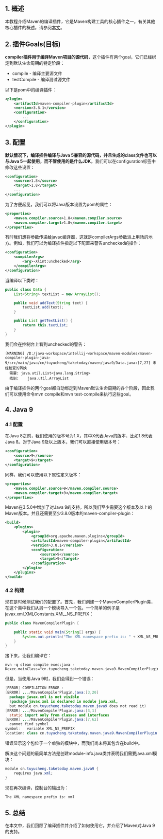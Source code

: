## 1. 概述

本教程介绍Maven的编译插件，它是Maven构建工具的核心插件之一。有关其他核心插件的概述，请参阅[本文]()。

## 2. 插件Goals(目标)

**compiler插件用于编译Maven项目的源代码**，这个插件有两个goal，它们已经绑定到默认生命周期的特定阶段：

+ compile - 编译主要源文件
+ testCompile - 编译测试源文件

以下是pom中的编译插件：

```xml
<plugin>
    <artifactId>maven-compiler-plugin</artifactId>
    <version>3.8.1</version>
    <configuration>
        ...
    </configuration>
</plugin>
```

## 3. 配置

**默认情况下，编译插件编译与Java 5兼容的源代码，并且生成的class文件也可以与Java 5一起使用，而不管使用的是什么JDK**。我们可以在configuration标签中修改这些设置：

```xml
<configuration>
    <source>1.8</source>
    <target>1.8</target>
    ...
</configuration>
```

为了方便起见，我们可以将Java版本设置为pom的属性：

```xml
<properties>
    <maven.compiler.source>1.8</maven.compiler.source>
    <maven.compiler.target>1.8</maven.compiler.target>
</properties>
```

有时我们想将参数传递给javac编译器，这就是compilerArgs参数派上用场的地方。例如，我们可以为编译插件指定以下配置来警告unchecked的操作：

```xml
<configuration>
    <compilerArgs>
        <arg>-Xlint:unchecked</arg>
    </compilerArgs>
</configuration>
```

当编译以下类时：

```java
public class Data {
    List<String> textList = new ArrayList();

    public void addText(String text) {
        textList.add(text);
    }

    public List getTextList() {
        return this.textList;
    }
}
```

我们会在控制台上看到unchecked的警告：

```
[WARNING] /D:/java-workspace/intellij-workspace/maven-modules/maven-compiler-plugin-java-9/src/main/java/cn/tuyucheng/taketoday/maven/java9/Data.java:[7,27] 未经检查的转换
  需要: java.util.List<java.lang.String>
  找到:    java.util.ArrayList
```

由于编译插件的两个goal都自动绑定到Maven默认生命周期的各个阶段，因此我们可以使用命令mvn compile和mvn test-compile来执行这些goal。

## 4. Java 9

### 4.1 配置

在Java 8之前，我们使用的版本号为1.X，其中X代表Java的版本，比如1.8代表Java 8。对于Java 9及以上版本，我们可以直接使用版本号：

```xml
<configuration>
    <source>9</source>
    <target>9</target>
</configuration>
```

同样，我们可以使用以下属性定义版本：

```xml
<properties>
    <maven.compiler.source>9</maven.compiler.source>
    <maven.compiler.target>9</maven.compiler.target>
</properties>
```

Maven在3.5.0中增加了对Java 9的支持，所以我们至少需要这个版本及以上的Maven版本。并且还需要至少3.8.0版本的maven-compiler-plugin：

```xml
<build>
    <plugins>
        <plugin>
            <groupId>org.apache.maven.plugins</groupId>
            <artifactId>maven-compiler-plugin</artifactId>
            <version>3.8.1</version>
            <configuration>
                <source>9</source>
                <target>9</target>
            </configuration>
        </plugin>
    </plugins>
</build>
```

### 4.2 构建

现在是时候测试我们的配置了。首先，我们创建一个MavenCompilerPlugin类，在这个类中我们从另一个模块导入一个包。一个简单的例子是javax.xml.XMLConstants.XML_NS_PREFIX：

```java
public class MavenCompilerPlugin {
    
    public static void main(String[] args) {
        System.out.println("The XML namespace prefix is: " + XML_NS_PREFIX);
    }
}
```

接下来，让我们编译它：

```
mvn -q clean compile exec:java -Dexec.mainClass="cn.tuyucheng.taketoday.maven.java9.MavenCompilerPlugin"
```

但是，当使用Java 9时，我们会得到一个错误：

```java
[ERROR] COMPILATION ERROR :
[ERROR] .../MavenCompilerPlugin.java:[3,20]
  package javax.xml is not visible
  (package javax.xml is declared in module java.xml,
  but module cn.tuyucheng.taketoday.maven.java9 does not read it)
[ERROR] .../MavenCompilerPlugin.java:[3,1]
  static import only from classes and interfaces
[ERROR] .../MavenCompilerPlugin.java:[7,62]
  cannot find symbol
symbol:   variable XML_NS_PREFIX
location: class cn.tuyucheng.taketoday.maven.java9.MavenCompilerPlugin
```

错误显示这个包位于一个单独的模块中，而我们尚未将其包含在build中。

解决这个问题的最简单方法是创建module-info.java类并表明我们需要java.xml模块：

```java
module cn.tuyucheng.taketoday.maven.java9 {
    requires java.xml;
}
```

现在再次编译，控制台的输出为：

```text
The XML namespace prefix is: xml
```

## 5. 总结

在本文中，我们回顾了编译插件并介绍了如何使用它，并介绍了Maven对Java 9的支持。